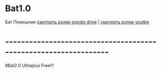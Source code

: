 # Bat1.0
Бат Помошник
[смотреть ролик google drive](https://drive.google.com/file/d/1qCZpyTAl8yCPSOiU1W1Urq8sH7UOD64R/view?usp=sharing)
|
[смотреть ролик youtbe](https://www.youtube.com/watch?v=weMVnUMAASw)
# ----------------------------------------------------------------
#Bat2.0 Ultraplus Free!!!

